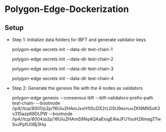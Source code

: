 # Polygon-Edge-Dockerization

## Setup

- Step 1: Initialize data folders for IBFT and generate validator keys

    polygon-edge secrets init --data-dir test-chain-1

    polygon-edge secrets init --data-dir test-chain-2

    polygon-edge secrets init --data-dir test-chain-3

    polygon-edge secrets init --data-dir test-chain-4

- Step 2: Generate the genesis file with the 4 nodes as validators

  polygon-edge genesis --consensus ibft --ibft-validators-prefix-path test-chain- --bootnode /ip4/<vm-ip>/tcp/8001/p2p/16Uiu2HAmJxxH1tScDX2rLGSU9exnuvZKNM9SoK3v315azp68DLPW --bootnode /ip4/<vm-ip>/tcp/8004/p2p/16Uiu2HAmS9Nq4QAaEiogE4ieJFUYsoH28magT7wSvJPpfUGBj3Hq 
